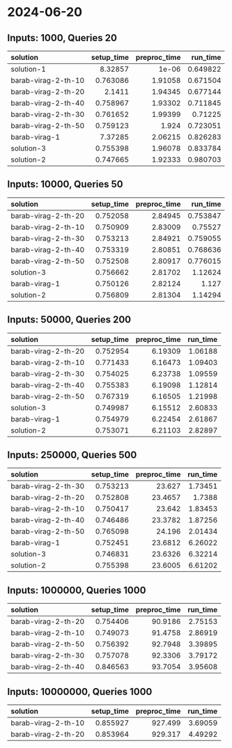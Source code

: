 # 2024-06-20

## Inputs: 1000, Queries 20

| solution            |   setup_time |   preproc_time |   run_time |
|:--------------------|-------------:|---------------:|-----------:|
| solution-1          |     8.32857  |        1e-06   |   0.649822 |
| barab-virag-2-th-10 |     0.763086 |        1.91058 |   0.671504 |
| barab-virag-2-th-20 |     2.1411   |        1.94345 |   0.677144 |
| barab-virag-2-th-40 |     0.758967 |        1.93302 |   0.711845 |
| barab-virag-2-th-30 |     0.761652 |        1.99399 |   0.71225  |
| barab-virag-2-th-50 |     0.759123 |        1.924   |   0.723051 |
| barab-virag-1       |     7.37285  |        2.06215 |   0.826283 |
| solution-3          |     0.755398 |        1.96078 |   0.833784 |
| solution-2          |     0.747665 |        1.92333 |   0.980703 |

## Inputs: 10000, Queries 50

| solution            |   setup_time |   preproc_time |   run_time |
|:--------------------|-------------:|---------------:|-----------:|
| barab-virag-2-th-20 |     0.752058 |        2.84945 |   0.753847 |
| barab-virag-2-th-10 |     0.750909 |        2.83009 |   0.75527  |
| barab-virag-2-th-30 |     0.753213 |        2.84921 |   0.759055 |
| barab-virag-2-th-40 |     0.753319 |        2.80851 |   0.768636 |
| barab-virag-2-th-50 |     0.752508 |        2.80917 |   0.776015 |
| solution-3          |     0.756662 |        2.81702 |   1.12624  |
| barab-virag-1       |     0.750126 |        2.82124 |   1.127    |
| solution-2          |     0.756809 |        2.81304 |   1.14294  |

## Inputs: 50000, Queries 200

| solution            |   setup_time |   preproc_time |   run_time |
|:--------------------|-------------:|---------------:|-----------:|
| barab-virag-2-th-20 |     0.752954 |        6.19309 |    1.06188 |
| barab-virag-2-th-10 |     0.771433 |        6.16473 |    1.09403 |
| barab-virag-2-th-30 |     0.754025 |        6.23738 |    1.09559 |
| barab-virag-2-th-40 |     0.755383 |        6.19098 |    1.12814 |
| barab-virag-2-th-50 |     0.767319 |        6.16505 |    1.21998 |
| solution-3          |     0.749987 |        6.15512 |    2.60833 |
| barab-virag-1       |     0.754979 |        6.22454 |    2.61867 |
| solution-2          |     0.753071 |        6.21103 |    2.82897 |

## Inputs: 250000, Queries 500

| solution            |   setup_time |   preproc_time |   run_time |
|:--------------------|-------------:|---------------:|-----------:|
| barab-virag-2-th-30 |     0.753213 |        23.627  |    1.73451 |
| barab-virag-2-th-20 |     0.752808 |        23.4657 |    1.7388  |
| barab-virag-2-th-10 |     0.750417 |        23.642  |    1.83453 |
| barab-virag-2-th-40 |     0.746486 |        23.3782 |    1.87256 |
| barab-virag-2-th-50 |     0.765098 |        24.196  |    2.01434 |
| barab-virag-1       |     0.752451 |        23.6812 |    6.26022 |
| solution-3          |     0.746831 |        23.6326 |    6.32214 |
| solution-2          |     0.755398 |        23.6005 |    6.61202 |

## Inputs: 1000000, Queries 1000

| solution            |   setup_time |   preproc_time |   run_time |
|:--------------------|-------------:|---------------:|-----------:|
| barab-virag-2-th-20 |     0.754406 |        90.9186 |    2.75153 |
| barab-virag-2-th-10 |     0.749073 |        91.4758 |    2.86919 |
| barab-virag-2-th-50 |     0.756392 |        92.7948 |    3.39895 |
| barab-virag-2-th-30 |     0.757078 |        92.3306 |    3.79172 |
| barab-virag-2-th-40 |     0.846563 |        93.7054 |    3.95608 |

## Inputs: 10000000, Queries 1000

| solution            |   setup_time |   preproc_time |   run_time |
|:--------------------|-------------:|---------------:|-----------:|
| barab-virag-2-th-10 |     0.855927 |        927.499 |    3.69059 |
| barab-virag-2-th-20 |     0.853964 |        929.317 |    4.49292 |